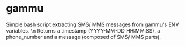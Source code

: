 # gammu
Simple bash script extracting SMS/ MMS messages from gammu's ENV variables. \n
Returns a timestamp (YYYY-MM-DD HH:MM:SS), a phone_number and a message (composed of SMS/ MMS parts).
